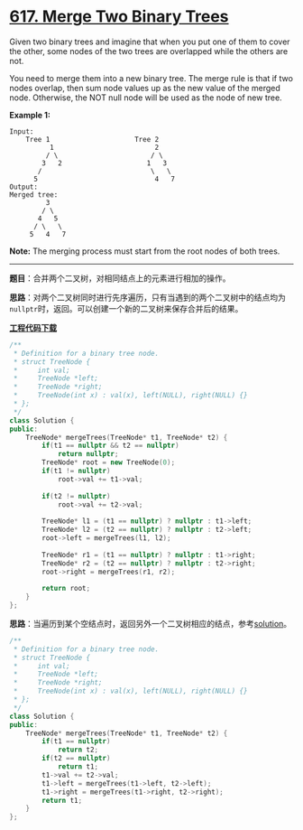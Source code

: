 # [617. Merge Two Binary Trees](https://leetcode.com/problems/merge-two-binary-trees/)

Given two binary trees and imagine that when you put one of them to cover the other, some nodes of the two trees are overlapped while the others are not.

You need to merge them into a new binary tree. The merge rule is that if two nodes overlap, then sum node values up as the new value of the merged node. Otherwise, the NOT null node will be used as the node of new tree.

**Example 1:**

```
Input: 
	Tree 1                     Tree 2                  
          1                         2                             
         / \                       / \                            
        3   2                     1   3                        
       /                           \   \                      
      5                             4   7                  
Output: 
Merged tree:
	     3
	    / \
	   4   5
	  / \   \ 
	 5   4   7
```

 **Note:** The merging process must start from the root nodes of both trees.

-----

**题目**：合并两个二叉树，对相同结点上的元素进行相加的操作。

**思路**：对两个二叉树同时进行先序遍历，只有当遇到的两个二叉树中的结点均为`nullptr`时，返回。可以创建一个新的二叉树来保存合并后的结果。

[**工程代码下载**](https://github.com/shenkh/leetcode)

```cpp
/**
 * Definition for a binary tree node.
 * struct TreeNode {
 *     int val;
 *     TreeNode *left;
 *     TreeNode *right;
 *     TreeNode(int x) : val(x), left(NULL), right(NULL) {}
 * };
 */
class Solution {
public:
    TreeNode* mergeTrees(TreeNode* t1, TreeNode* t2) {
        if(t1 == nullptr && t2 == nullptr)
            return nullptr;
        TreeNode* root = new TreeNode(0);
        if(t1 != nullptr)
            root->val += t1->val;
        
        if(t2 != nullptr)
            root->val += t2->val;
        
        TreeNode* l1 = (t1 == nullptr) ? nullptr : t1->left;
        TreeNode* l2 = (t2 == nullptr) ? nullptr : t2->left;
        root->left = mergeTrees(l1, l2);
        
        TreeNode* r1 = (t1 == nullptr) ? nullptr : t1->right;
        TreeNode* r2 = (t2 == nullptr) ? nullptr : t2->right;
        root->right = mergeTrees(r1, r2);
        
        return root;
    }
};
```

**思路**：当遍历到某个空结点时，返回另外一个二叉树相应的结点，参考[solution](https://leetcode.com/problems/merge-two-binary-trees/solution/)。

```cpp
/**
 * Definition for a binary tree node.
 * struct TreeNode {
 *     int val;
 *     TreeNode *left;
 *     TreeNode *right;
 *     TreeNode(int x) : val(x), left(NULL), right(NULL) {}
 * };
 */
class Solution {
public:
    TreeNode* mergeTrees(TreeNode* t1, TreeNode* t2) {
        if(t1 == nullptr)
            return t2;
        if(t2 == nullptr)
            return t1;
        t1->val += t2->val;
        t1->left = mergeTrees(t1->left, t2->left);
        t1->right = mergeTrees(t1->right, t2->right);
        return t1;
    }
};
```

